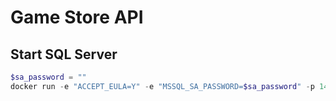 # Game Store API

## Start SQL Server
``` powershell
$sa_password = ""
docker run -e "ACCEPT_EULA=Y" -e "MSSQL_SA_PASSWORD=$sa_password" -p 1433:1433 -v sqlvolumn:/var/opt/mssql -d --rm --name mssql mcr.microsoft.com/mssql/server:2022-latest
```